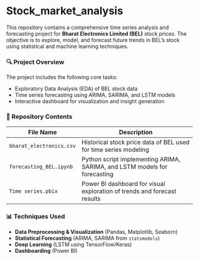 # Stock_market_analysis

This repository contains a comprehensive time series analysis and forecasting project for **Bharat Electronics Limited (BEL)** stock prices. The objective is to explore, model, and forecast future trends in BEL’s stock using statistical and machine learning techniques.

### 🔍 Project Overview

The project includes the following core tasks:

* Exploratory Data Analysis (EDA) of BEL stock data
* Time series forecasting using ARIMA, SARIMA, and LSTM models
* Interactive dashboard for visualization and insight generation

### 📁 Repository Contents

| File Name                | Description                                                               |
| ------------------------ | ------------------------------------------------------------------------- |
| `bharat_electronics.csv` | Historical stock price data of BEL used for time series modeling          |
| `forecasting_BEL.ipynb`     | Python script implementing ARIMA, SARIMA, and LSTM models for forecasting |
| `Time series.pbix`       | Power BI dashboard for visual exploration of trends and forecast results  |

### 📊 Techniques Used

* **Data Preprocessing & Visualization** (Pandas, Matplotlib, Seaborn)
* **Statistical Forecasting** (ARIMA, SARIMA from `statsmodels`)
* **Deep Learning** (LSTM using TensorFlow/Keras)
* **Dashboarding** (Power BI)
